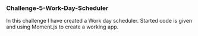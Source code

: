 ### Challenge-5-Work-Day-Scheduler

In this challenge I have created a Work day scheduler. Started code is given and using Moment.js to create a working app.


